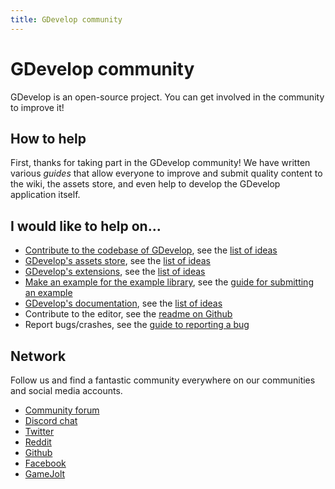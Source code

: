 ```yaml
---
title: GDevelop community
---
```

# GDevelop community

GDevelop is an open-source project. You can get involved in the community to improve it!

## How to help

First, thanks for taking part in the GDevelop community!
We have written various *guides* that allow everyone to improve and submit quality content to the wiki, the assets store, and even help to develop the GDevelop application itself.

## I would like to help on...

* [Contribute to the codebase of GDevelop](https://gdevelop-app.com/contribute/), see the [list of ideas](https://trello.com/b/qf0lM7k8/gdevelop-roadmap)
* [GDevelop's assets store](/gdevelop5/community/contribute-to-the-assets-store), see the [list of ideas](https://trello.com/b/xoOCKFOf/gdevelop-assets)
* [GDevelop's extensions](/gdevelop5/extensions/share), see the [list of ideas](https://trello.com/b/AftjL2v1/gdevelop-extensions)
* [Make an example for the example library](https://github.com/GDevelopApp/GDevelop-examples/issues), see the [guide for submitting an example](/gdevelop5/community/guide-for-submitting-an-example)
* [GDevelop's documentation](/gdevelop5/community/contribute-to-the-wiki), see the [list of ideas](https://trello.com/b/3D1PXrga/gdevelop-documentation)
* Contribute to the editor, see the [readme on Github](https://github.com/4ian/GDevelop/blob/master/newIDE/README.md)
* Report bugs/crashes, see the [guide to reporting a bug](/gdevelop5/community/guide-to-reporting-a-bug)


## Network

Follow us and find a fantastic community everywhere on our communities and social media accounts.

* [Community forum](http://forum.gdevelop-app.com/)
* [Discord chat](https://discord.gg/rjdYHvj)
* [Twitter](http://twitter.com/gdevelopapp)
* [Reddit](https://www.reddit.com/r/gdevelop/)
* [Github](https://github.com/4ian/GDevelop/)
* [Facebook](https://www.facebook.com/GDevelopApp/)
* [GameJolt](https://gamejolt.com/c/Gdev-au7mxt)
